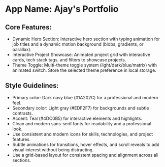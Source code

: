 # **App Name**: Ajay's Portfolio

## Core Features:

- Dynamic Hero Section: Interactive hero section with typing animation for job titles and a dynamic motion background (blobs, gradients, or parallax).
- Interactive Project Showcase: Animated project grid with interactive cards, tech stack tags, and filters to showcase projects.
- Theme Toggle: Multi-theme toggle system (light/dark/blue/matrix) with animated switch.  Store the selected theme preference in local storage.

## Style Guidelines:

- Primary color: Dark navy blue (#1A202C) for a professional and modern feel.
- Secondary color: Light gray (#EDF2F7) for backgrounds and subtle contrasts.
- Accent: Teal (#4DC0B5) for interactive elements and highlights.
- Clean and modern sans-serif fonts for readability and a professional look.
- Use consistent and modern icons for skills, technologies, and project features.
- Subtle animations for transitions, hover effects, and scroll reveals to add visual interest without being distracting.
- Use a grid-based layout for consistent spacing and alignment across all sections.